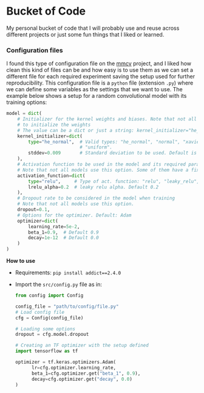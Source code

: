 # Bucket of Code

My personal bucket of code that I will probably use and reuse across different projects or just some fun things that I liked or learned.



### Configuration files

I found this type of configuration file on the [mmcv](https://github.com/open-mmlab/mmcv/) project, and I liked how clean this kind of files can be and how easy is to use them as we can
set a different file for each required experiment saving the setup used for further reproducibility. 
This configuration file is a `python` file (extension `.py`) where we can define some variables as the settings that we want to use.
The example below shows a setup for a random convolutional model with its training options:

```python
model = dict(  
    # Initializer for the kernel weights and biases. Note that not all models use this option
    # to initialize the weights
    # The value can be a dict or just a string: kernel_initializer="he_normal"
    kernel_initializer=dict(
        type="he_normal",  # Valid types: "he_normal", "normal", "xavier", "constant", "truncated_normal"
                           # "uniform".
        stddev=0.009       # Standard deviation to be used. Default is 0.009
    ),
    # Activation function to be used in the model and its required parameters.
    # Note that not all models use this option. Some of them have a fixed function.
    activation_function=dict(
        type="relu",     # Type of act. function: "relu", "leaky_relu", and "elu"
        lrelu_alpha=0.2  # leaky relu alpha. Default 0.2
    ),
    # Dropout rate to be considered in the model when training
    # Note that not all models use this option.
    dropout=0.1,
    # Options for the optimizer. Default: Adam
    optimizer=dict(
        learning_rate=5e-2,
        beta_1=0.9,  # Default 0.9
        decay=1e-12  # Default 0.0
    )
)
```

**How to use**

- Requirements: ```pip install addict==2.4.0```

- Import the `src/config.py` file as in:

  ```python
  from config import Config
  
  config_file = "path/to/config/file.py"
  # Load config file
  cfg = Config(config_file)
  
  # Loading some options
  dropout = cfg.model.dropout 
  
  # Creating an TF optimizer with the setup defined
  import tensorflow as tf  
  
  optimizer = tf.keras.optimizers.Adam(
        lr=cfg.optimizer.learning_rate,
        beta_1=cfg.optimizer.get("beta_1", 0.9),
        decay=cfg.optimizer.get("decay", 0.0)
  )  
  ```
